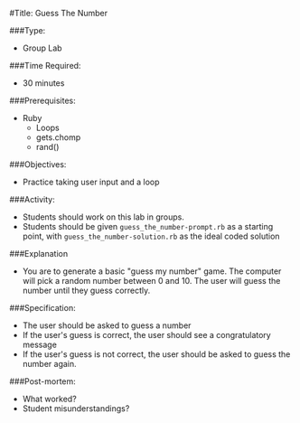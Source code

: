 #Title: Guess The Number

###Type: 
- Group Lab

###Time Required: 
- 30 minutes

###Prerequisites:
- Ruby
    - Loops
    - gets.chomp
    - rand()

###Objectives:
- Practice taking user input and a loop

###Activity:
- Students should work on this lab in groups.
- Students should be given `guess_the_number-prompt.rb` as a starting point, with `guess_the_number-solution.rb` as the ideal coded solution

###Explanation
- You are to generate a basic "guess my number" game.  The computer will pick a random number between 0 and 10.  The user will guess the number until they guess correctly.

###Specification:
- The user should be asked to guess a number
- If the user's guess is correct, the user should see a congratulatory message
- If the user's guess is not correct, the user should be asked to guess the number again.

###Post-mortem:
- What worked?
- Student misunderstandings?
